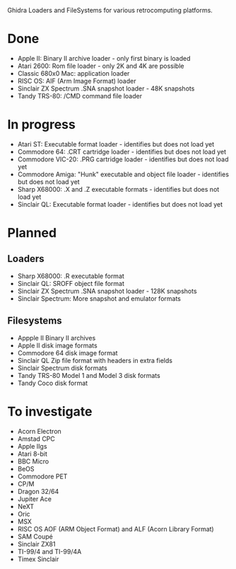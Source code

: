Ghidra Loaders and FileSystems for various retrocomputing platforms.

# Done
- Apple II: Binary II archive loader - only first binary is loaded
- Atari 2600: Rom file loader - only 2K and 4K are possible
- Classic 680x0 Mac: application loader
- RISC OS: AIF (Arm Image Format) loader
- Sinclair ZX Spectrum .SNA snapshot loader - 48K snapshots
- Tandy TRS-80: /CMD command file loader

# In progress
- Atari ST: Executable format loader - identifies but does not load yet
- Commodore 64: .CRT cartridge loader - identifies but does not load yet
- Commodore VIC-20: .PRG cartridge loader - identifies but does not load yet
- Commodore Amiga: "Hunk" executable and object file loader - identifies but does not load yet
- Sharp X68000: .X and .Z executable formats - identifies but does not load yet
- Sinclair QL: Executable format loader - identifies but does not load yet

# Planned
## Loaders
- Sharp X68000: .R executable format
- Sinclair QL: SROFF object file format
- Sinclair ZX Spectrum .SNA snapshot loader - 128K snapshots
- Sinclair Spectrum: More snapshot and emulator formats

## Filesystems
- Appple II Binary II archives
- Apple II disk image formats
- Commodore 64 disk image format
- Sinclair QL Zip file format with headers in extra fields
- Sinclair Spectrum disk formats
- Tandy TRS-80 Model 1 and Model 3 disk formats
- Tandy Coco disk format

# To investigate
- Acorn Electron
- Amstad CPC
- Apple IIgs
- Atari 8-bit
- BBC Micro
- BeOS
- Commodore PET
- CP/M
- Dragon 32/64
- Jupiter Ace
- NeXT
- Oric
- MSX
- RISC OS AOF (ARM Object Format) and ALF (Acorn Library Format)
- SAM Coupé
- Sinclair ZX81
- TI-99/4 and TI-99/4A
- Timex Sinclair